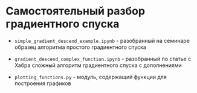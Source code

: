# Самостоятельный разбор градиентного спуска

* `simple_gradient_descend_example.ipynb` - разобранный на семинаре образец алгоритма простого градиентного спуска

* `gradient_descend_complex_function.ipynb` - разобранный по статье с Хабра сложный алгоритм градиентного спуска с дополнениями

* `plotting_functions.py` - модуль, содержащий функции для построения графиков